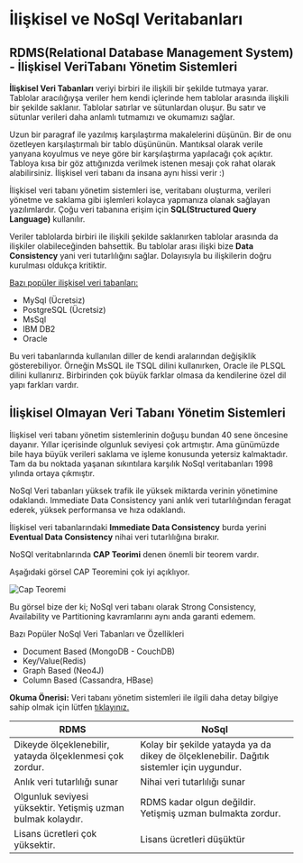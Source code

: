 # İlişkisel ve NoSql Veritabanları

## RDMS(Relational Database Management System) - İlişkisel VeriTabanı Yönetim Sistemleri
**İlişkisel Veri Tabanları** veriyi birbiri ile ilişkili bir şekilde tutmaya yarar. Tablolar aracılığıyşa veriler hem kendi içlerinde hem tablolar arasında ilişkili bir şekilde saklanır. Tablolar satırlar ve sütunlardan oluşur. Bu satır ve sütunlar verileri daha anlamlı tutmamızı ve okumamızı sağlar.

Uzun bir paragraf ile yazılmış karşılaştırma makalelerini düşünün. Bir de onu özetleyen karşılaştırmalı bir tablo düşününün. Mantıksal olarak verile yanyana koyulmus ve neye göre bir karşılaştırma yapılacağı çok açıktır. Tabloya kısa bir göz attığınızda verilmek istenen mesajı çok rahat olarak alabilirsiniz. İlişkisel veri tabanı da insana aynı hissi verir :) 

İlişkisel veri tabanı yönetim sistemleri ise, veritabanı oluşturma, verileri yönetme ve saklama gibi işlemleri kolayca yapmanıza olanak sağlayan yazılımlardır. Çoğu veri tabanına erişim için **SQL(Structured Query Language)**  kullanılır.

Veriler tablolarda birbiri ile ilişkili şekilde saklanırken tablolar arasında da ilişkiler olabileceğinden bahsettik. Bu tablolar arası ilişki bize **Data Consistency** yani veri tutarlılığını sağlar. Dolayısıyla bu ilişkilerin doğru kurulması oldukça kritiktir. 

<u>Bazı popüler ilişkisel veri tabanları:</u>

- MySql (Ücretsiz)
- PostgreSQL (Ücretsiz) 
- MsSql
- IBM DB2
- Oracle

Bu veri tabanlarında kullanılan diller de kendi aralarından değişiklik gösterebiliyor. Örneğin MsSQL ile TSQL dilini kullanırken, Oracle ile PLSQL dilini kullanırız. Birbirinden çok büyük farklar olmasa da kendilerine özel dil yapı farkları vardır.

## İlişkisel Olmayan Veri Tabanı Yönetim Sistemleri
İlişkisel veri tabanı yönetim sistemlerinin doğuşu bundan 40 sene öncesine dayanır. Yıllar içerisinde olgunluk seviyesi çok artmıştır. Ama günümüzde bile haya büyük verileri saklama ve işleme konusunda yetersiz kalmaktadır. Tam da bu noktada yaşanan sıkıntılara karşılık NoSql veritabanları 1998 yılında ortaya çıkmıştır. 

NoSql Veri tabanları yüksek trafik ile yüksek miktarda verinin yönetimine odaklandı. Immediate Data Consistency yani anlık veri tutarlılığından feragat ederek, yüksek performansa ve hıza odaklandı.

İlişkisel veri tabanlarındaki **Immediate Data Consistency** burda yerini  **Eventual Data Consistency** nihai veri tutarlılığına bırakır.

NoSQl veritabnlarında **CAP Teorimi** denen önemli bir teorem vardır. 

Aşağıdaki görsel CAP Teoremini çok iyi açıklıyor.

![Cap Teoremi](https://www.researchgate.net/profile/Hamzeh-Khazaei/publication/282679529/figure/fig2/AS:614316814372880@1523475950595/Visualization-of-CAP-theorem.png)


Bu görsel bize der ki; NoSql veri tabanı olarak Strong Consistency, Availability ve Partitioning kavramlarını aynı anda garanti edemem.

Bazı Popüler NoSql Veri Tabanları ve Özellikleri
- Document Based (MongoDB - CouchDB)
- Key/Value(Redis)
- Graph Based (Neo4J)
- Column Based (Cassandra, HBase)

**Okuma Önerisi:** Veri tabanı yönetim sistemleri ile ilgili daha detay bilgiye sahip olmak için lütfen [tıklayınız.](https://medium.com/devopsturkiye/microservice-mimarilerde-veritaban%C4%B1-tasar%C4%B1m%C4%B1-d58371ec466)



| RDMS                     | NoSql                   |
| -------------------------- | ----------------------- |
| Dikeyde ölçeklenebilir, yatayda ölçeklenmesi çok zordur.      | Kolay bir şekilde yatayda ya da dikey de ölçeklenebilir. Dağıtık sistemler için uygundur.           |
|Anlık veri tutarlılığı sunar    | Nihai veri tutarlılığı sunar  |
| Olgunluk seviyesi yüksektir. Yetişmiş uzman bulmak kolaydır.        | RDMS kadar olgun değildir. Yetişmiş uzman bulmakta zordur.          |
|Lisans ücretleri çok yüksektir. | Lisans ücretleri düşüktür  |